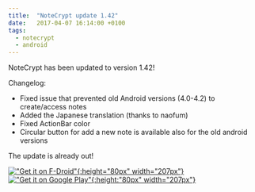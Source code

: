 ```yaml
---
title:  "NoteCrypt update 1.42"
date:   2017-04-07 16:14:00 +0100
tags:
  - notecrypt
  - android
---
```


NoteCrypt has been updated to version 1.42!

Changelog:
  * Fixed issue that prevented old Android versions (4.0-4.2) to create/access notes
  * Added the Japanese translation (thanks to naofum)
  * Fixed ActionBar color
  * Circular button for add a new note is available also for the old android versions

The update is already out!

[!["Get it on F-Droid"](https://f-droid.org/badge/get-it-on.png){:height="80px" width="207px"}](https://f-droid.org/app/com.notecryptpro)
[!["Get it on Google Play"](https://play.google.com/intl/en_us/badges/images/generic/en_badge_web_generic.png){:height:"80px" width="207px"}](https://play.google.com/store/apps/developer?id=Ludovico+de+Nittis)
